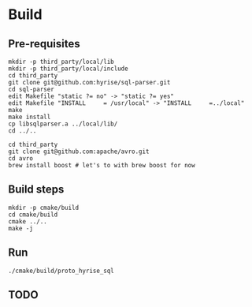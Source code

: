 

# Build

## Pre-requisites
```
mkdir -p third_party/local/lib
mkdir -p third_party/local/include
cd third_party
git clone git@github.com:hyrise/sql-parser.git
cd sql-parser
edit Makefile "static ?= no" -> "static ?= yes"
edit Makefile "INSTALL     = /usr/local" -> "INSTALL     =../local"
make
make install
cp libsqlparser.a ../local/lib/
cd ../..
```
```
cd third_party
git clone git@github.com:apache/avro.git
cd avro
brew install boost # let's to with brew boost for now
```

## Build steps
```
mkdir -p cmake/build
cd cmake/build
cmake ../..
make -j
```

## Run
```
./cmake/build/proto_hyrise_sql
```

## TODO
